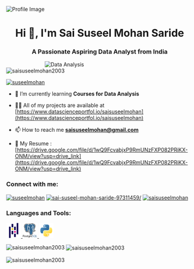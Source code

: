 ![Profile Image](https://drive.google.com/uc?export=view&id=1U_Tlkem_kqZvbewJbUwNaaewz51j3CJY)

<h1 align="center">Hi 👋, I'm Sai Suseel Mohan Saride</h1>
<h3 align="center">A Passionate Aspiring Data Analyst from India</h3>
<img align="right" alt="Data Analysis" width="400" src="https://digitalcreativemind.com/wp-content/uploads/2021/06/Analytics_amp_Data_Science.gif">

<p align="left"> <img src="https://komarev.com/ghpvc/?username=saisuseelmohan2003&label=Profile%20views&color=0e75b6&style=flat" alt="saisuseelmohan2003" /> </p>

<p align="left"> <a href="https://twitter.com/suseelmohan" target="blank"><img src="https://img.shields.io/twitter/follow/suseelmohan?logo=twitter&style=for-the-badge" alt="suseelmohan" /></a> </p>

- 🌱 I’m currently learning **Courses for Data Analysis**

- 👨‍💻 All of my projects are available at [https://www.datascienceportfol.io/saisuseelmohan](https://www.datascienceportfol.io/saisuseelmohan)

- 📫 How to reach me **saisuseelmohan@gmail.com**

- 📄 My Resume : [https://drive.google.com/file/d/1wQ9FcvabjxP9RmUNzFXP082PRiKX-ONM/view?usp=drive_link](https://drive.google.com/file/d/1wQ9FcvabjxP9RmUNzFXP082PRiKX-ONM/view?usp=drive_link)

<h3 align="left">Connect with me:</h3>
<p align="left">
<a href="https://twitter.com/suseelmohan" target="blank"><img align="center" src="https://raw.githubusercontent.com/rahuldkjain/github-profile-readme-generator/master/src/images/icons/Social/twitter.svg" alt="suseelmohan" height="30" width="40" /></a>
<a href="https://linkedin.com/in/sai-suseel-mohan-saride-97311459/" target="blank"><img align="center" src="https://raw.githubusercontent.com/rahuldkjain/github-profile-readme-generator/master/src/images/icons/Social/linked-in-alt.svg" alt="sai-suseel-mohan-saride-97311459/" height="30" width="40" /></a>
<a href="https://instagram.com/saisuseelmohan" target="blank"><img align="center" src="https://raw.githubusercontent.com/rahuldkjain/github-profile-readme-generator/master/src/images/icons/Social/instagram.svg" alt="saisuseelmohan" height="30" width="40" /></a>
</p>

<h3 align="left">Languages and Tools:</h3>
<p align="left"> <a href="https://pandas.pydata.org/" target="_blank" rel="noreferrer"> <img src="https://raw.githubusercontent.com/devicons/devicon/2ae2a900d2f041da66e950e4d48052658d850630/icons/pandas/pandas-original.svg" alt="pandas" width="40" height="40"/> </a> <a href="https://www.postgresql.org" target="_blank" rel="noreferrer"> <img src="https://raw.githubusercontent.com/devicons/devicon/master/icons/postgresql/postgresql-original-wordmark.svg" alt="postgresql" width="40" height="40"/> </a> <a href="https://www.python.org" target="_blank" rel="noreferrer"> <img src="https://raw.githubusercontent.com/devicons/devicon/master/icons/python/python-original.svg" alt="python" width="40" height="40"/> </a> </p>

<p><img align="left" src="https://github-readme-stats.vercel.app/api/top-langs?username=saisuseelmohan2003&show_icons=true&locale=en&layout=compact" alt="saisuseelmohan2003" /></p>

<p>&nbsp;<img align="center" src="https://github-readme-stats.vercel.app/api?username=saisuseelmohan2003&show_icons=true&locale=en" alt="saisuseelmohan2003" /></p>

<p><img align="center" src="https://github-readme-streak-stats.herokuapp.com/?user=saisuseelmohan2003&" alt="saisuseelmohan2003" /></p>
